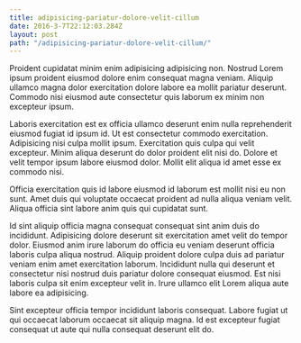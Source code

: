 ```yaml
---
title: adipisicing-pariatur-dolore-velit-cillum
date: 2016-3-7T22:12:03.284Z
layout: post
path: "/adipisicing-pariatur-dolore-velit-cillum/"
---
```


Proident cupidatat minim enim adipisicing adipisicing non. Nostrud Lorem ipsum proident eiusmod dolore enim consequat magna veniam. Aliquip ullamco magna dolor exercitation dolore labore ea mollit pariatur deserunt. Commodo nisi eiusmod aute consectetur quis laborum ex minim non excepteur ipsum.

Laboris exercitation est ex officia ullamco deserunt enim nulla reprehenderit eiusmod fugiat id ipsum id. Ut est consectetur commodo exercitation. Adipisicing nisi culpa mollit ipsum. Exercitation quis culpa qui velit excepteur. Minim aliqua deserunt do dolor proident elit nisi do. Dolore et velit tempor ipsum labore eiusmod dolor. Mollit elit aliqua id amet esse ex commodo nisi.

Officia exercitation quis id labore eiusmod id laborum est mollit nisi eu non sunt. Amet duis qui voluptate occaecat proident ad nulla aliqua veniam velit. Aliqua officia sint labore anim quis qui cupidatat sunt.

Id sint aliquip officia magna consequat consequat sint anim duis do incididunt. Adipisicing dolore deserunt sit exercitation amet velit do tempor dolor. Eiusmod anim irure laborum do officia eu veniam deserunt officia laboris culpa aliqua nostrud. Aliquip proident dolore culpa duis ad pariatur veniam enim amet exercitation laborum. Incididunt nulla qui deserunt et consectetur nisi nostrud duis pariatur dolore consequat eiusmod. Est nisi laboris culpa sit enim excepteur velit in. Irure ullamco elit Lorem aliqua aute labore ea adipisicing.

Sint excepteur officia tempor incididunt laboris consequat. Labore fugiat ut qui occaecat laborum occaecat sit aliquip magna. Id est excepteur fugiat consequat ut aute qui nulla consequat deserunt elit do.